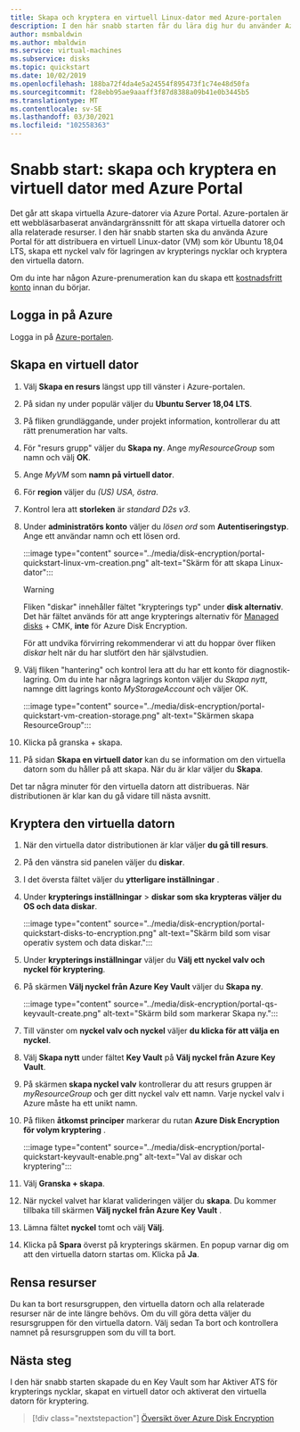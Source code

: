 ```yaml
---
title: Skapa och kryptera en virtuell Linux-dator med Azure-portalen
description: I den här snabb starten får du lära dig hur du använder Azure Portal för att skapa och kryptera en virtuell Linux-dator
author: msmbaldwin
ms.author: mbaldwin
ms.service: virtual-machines
ms.subservice: disks
ms.topic: quickstart
ms.date: 10/02/2019
ms.openlocfilehash: 188ba72f4da4e5a24554f895473f1c74e48d50fa
ms.sourcegitcommit: f28ebb95ae9aaaff3f87d8388a09b41e0b3445b5
ms.translationtype: MT
ms.contentlocale: sv-SE
ms.lasthandoff: 03/30/2021
ms.locfileid: "102558363"
---
```

# <a name="quickstart-create-and-encrypt-a-virtual-machine-with-the-azure-portal"></a>Snabb start: skapa och kryptera en virtuell dator med Azure Portal

Det går att skapa virtuella Azure-datorer via Azure Portal. Azure-portalen är ett webbläsarbaserat användargränssnitt för att skapa virtuella datorer och alla relaterade resurser. I den här snabb starten ska du använda Azure Portal för att distribuera en virtuell Linux-dator (VM) som kör Ubuntu 18,04 LTS, skapa ett nyckel valv för lagringen av krypterings nycklar och kryptera den virtuella datorn.

Om du inte har någon Azure-prenumeration kan du skapa ett [kostnadsfritt konto](https://azure.microsoft.com/free/?WT.mc_id=A261C142F) innan du börjar.

## <a name="sign-in-to-azure"></a>Logga in på Azure

Logga in på [Azure-portalen](https://portal.azure.com).

## <a name="create-a-virtual-machine"></a>Skapa en virtuell dator

1. Välj **Skapa en resurs** längst upp till vänster i Azure-portalen.
1. På sidan ny under populär väljer du **Ubuntu Server 18,04 LTS**.
1. På fliken grundläggande, under projekt information, kontrollerar du att rätt prenumeration har valts.
1. För "resurs grupp" väljer du **Skapa ny**. Ange *myResourceGroup* som namn och välj **OK**.
1. Ange *MyVM* som **namn på virtuell dator**.
1. För **region** väljer du *(US) USA, östra*.
1. Kontrol lera att **storleken** är *standard D2s v3*.
1. Under **administratörs konto** väljer du *lösen ord* som **Autentiseringstyp**. Ange ett användar namn och ett lösen ord.

    :::image type="content" source="../media/disk-encryption/portal-quickstart-linux-vm-creation.png" alt-text="Skärm för att skapa Linux-dator":::

    > [!WARNING]
    > Fliken "diskar" innehåller fältet "krypterings typ" under **disk alternativ**. Det här fältet används för att ange krypterings alternativ för [Managed disks](../managed-disks-overview.md) + CMK, **inte** för Azure Disk Encryption.
    >
    > För att undvika förvirring rekommenderar vi att du hoppar över fliken *diskar* helt när du har slutfört den här självstudien.

1. Välj fliken "hantering" och kontrol lera att du har ett konto för diagnostik-lagring. Om du inte har några lagrings konton väljer du *Skapa nytt*, namnge ditt lagrings konto *MyStorageAccount* och väljer OK.

    :::image type="content" source="../media/disk-encryption/portal-quickstart-vm-creation-storage.png" alt-text="Skärmen skapa ResourceGroup":::

1. Klicka på granska + skapa.
1. På sidan **Skapa en virtuell dator** kan du se information om den virtuella datorn som du håller på att skapa. När du är klar väljer du **Skapa**.

Det tar några minuter för den virtuella datorn att distribueras. När distributionen är klar kan du gå vidare till nästa avsnitt.

## <a name="encrypt-the-virtual-machine"></a>Kryptera den virtuella datorn

1. När den virtuella dator distributionen är klar väljer **du gå till resurs**.
1. På den vänstra sid panelen väljer du **diskar**.
1. I det översta fältet väljer du **ytterligare inställningar** .
1. Under **krypterings inställningar**  >  **diskar som ska krypteras väljer du** **OS och data diskar**.

    :::image type="content" source="../media/disk-encryption/portal-quickstart-disks-to-encryption.png" alt-text="Skärm bild som visar operativ system och data diskar.":::

1. Under **krypterings inställningar** väljer du **Välj ett nyckel valv och nyckel för kryptering**.
1. På skärmen **Välj nyckel från Azure Key Vault** väljer du **Skapa ny**.

    :::image type="content" source="../media/disk-encryption/portal-qs-keyvault-create.png" alt-text="Skärm bild som markerar Skapa ny.":::

1. Till vänster om **nyckel valv och nyckel** väljer **du klicka för att välja en nyckel**.
1. Välj **Skapa nytt** under fältet **Key Vault** på **Välj nyckel från Azure Key Vault**.
1. På skärmen **skapa nyckel valv** kontrollerar du att resurs gruppen är *myResourceGroup* och ger ditt nyckel valv ett namn.  Varje nyckel valv i Azure måste ha ett unikt namn.
1. På fliken **åtkomst principer** markerar du rutan **Azure Disk Encryption för volym kryptering** .

    :::image type="content" source="../media/disk-encryption/portal-quickstart-keyvault-enable.png" alt-text="Val av diskar och kryptering":::

1. Välj **Granska + skapa**.  
1. När nyckel valvet har klarat valideringen väljer du **skapa**. Du kommer tillbaka till skärmen **Välj nyckel från Azure Key Vault** .
1. Lämna fältet **nyckel** tomt och välj **Välj**.
1. Klicka på **Spara** överst på krypterings skärmen. En popup varnar dig om att den virtuella datorn startas om. Klicka på **Ja**.

## <a name="clean-up-resources"></a>Rensa resurser

Du kan ta bort resursgruppen, den virtuella datorn och alla relaterade resurser när de inte längre behövs. Om du vill göra detta väljer du resursgruppen för den virtuella datorn. Välj sedan Ta bort och kontrollera namnet på resursgruppen som du vill ta bort.

## <a name="next-steps"></a>Nästa steg

I den här snabb starten skapade du en Key Vault som har Aktiver ATS för krypterings nycklar, skapat en virtuell dator och aktiverat den virtuella datorn för kryptering.  

> [!div class="nextstepaction"]
> [Översikt över Azure Disk Encryption](disk-encryption-overview.md)